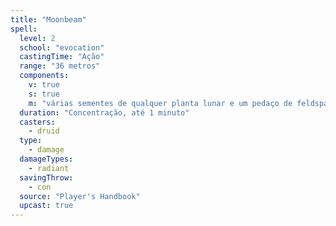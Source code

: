 ```yaml
---
title: "Moonbeam"
spell:
  level: 2
  school: "evocation"
  castingTime: "Ação"
  range: "36 metros"
  components:
    v: true
    s: true
    m: "várias sementes de qualquer planta lunar e um pedaço de feldspato opalescente"
  duration: "Concentração, até 1 minuto"
  casters:
    - druid
  type:
    - damage
  damageTypes:
    - radiant
  savingThrow:
    - con
  source: "Player's Handbook"
  upcast: true
---
```

